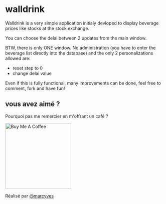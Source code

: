 # walldrink

Walldrink is a very simple application initialy devloped to display beverage prices like stocks at the stock exchange.

You can choose the delai between 2 updates from the main window.

BTW, there is only ONE window. No administration (you have to enter the beverage list directly into the database) and the only 2 personalizations allowed are:

 * reset step to 0
 * change delai value

 
Even if this is fully functional, many improvements can be done, feel free to comment, fork and have fun!


## vous avez aimé ?
Pourquoi pas me remercier en m'offrant un café ?

<a href="https://www.buymeacoffee.com/marcyves" target="_blank"><img src="https://cdn.buymeacoffee.com/buttons/v2/default-blue.png" alt="Buy Me A Coffee" width="210" ></a>

Réalisé par [@marcyves](https://github.com/marcyves)
